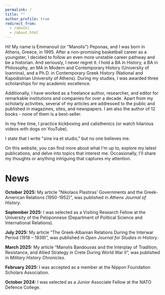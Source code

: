 ```yaml
---
permalink: /
title: ""
author_profile: true
redirect_from: 
  - /about/
  - /about.html
---
```

Hi! My name is Emmanouil (or "Manolis") Peponas, and I was born in Athens, Greece, in 1995. After a non-promising basketball career as a youngster, I decided to follow an even more unstable career pathway and be a historian. And seriously, I never regret it. 
I hold a BA in History, a BA in Philosophy, an MA in Modern and Contemporary History (University of Ioannina), and a Ph.D. in Contemporary Greek History (National and Kapodistrian University of Athens). During my studies, I was awarded three scholarships for my academic excellence. 

Additionally, I have worked as a freelance author, researcher, and editor for remarkable institutions and companies for over a decade. Apart from my scholarly activities, several of my articles are addressed to the public and published in magazines, sites, and newspapers. I am also the author of 12 books - none of them is a best-seller. 

In my free time, I practice kickboxing and calisthenics (or watch hilarious videos with dogs on YouTube). 

I state that I write "sine ira et studio," but no one believes me.  

On this website, you can find more about what I'm up to, explore my latest publications, and delve into topics that interest me. Occasionally, I'll share my thoughts or anything intriguing that captures my attention.  


News
======
**October 2025:** My article "Nikolaos Plastiras’ Governments and the Greek-American Relations (1950-1952)”, was published in _Athens Journal of History_.

**September 2025:**	I was selected as a Visiting Research Fellow at the University of the Peloponnese (Department of Political Science and International Relations).

**July 2025:** My article “The Greek-Albanian Relations During the Interwar Period (1918 – 1939)”, was published in _Open Journal for Studies in History_.

**March 2025:** My article “Manolis Bandouvas and the Interplay of Tradition, Resistance, and Allied Strategy in Crete During World War II”, was published in _Military History Chronicles_.

**February 2025:**	I was accepted as a member at the Nippon Foundation Scholars Association.

**October 2024:**	I was selected as a Junior Associate Fellow at the NATO Defence College.